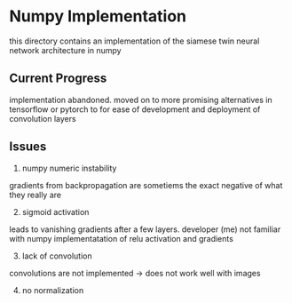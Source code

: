 # Numpy Implementation
this directory contains an implementation of the siamese twin neural network architecture in numpy
## Current Progress
implementation abandoned. moved on to more promising alternatives in tensorflow or pytorch to for ease of development
and deployment of convolution layers
## Issues
1. numpy numeric instability

gradients from backpropagation are sometiems the exact negative of what they really are

2. sigmoid activation

leads to vanishing gradients after a few layers. developer (me) not familiar with numpy implementatation of relu
activation and gradients

3. lack of convolution

convolutions are not implemented -> does not work well with images

4. no normalization
